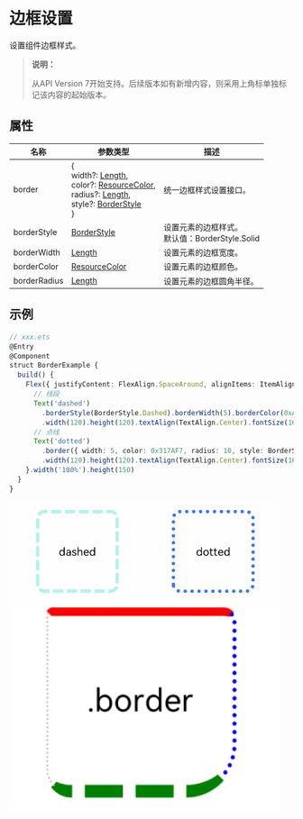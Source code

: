 # 边框设置

设置组件边框样式。

>  **说明：**
>
>  从API Version 7开始支持。后续版本如有新增内容，则采用上角标单独标记该内容的起始版本。


## 属性


| 名称 | 参数类型 | 描述 |
| -------- | -------- | -------- |
| border | {<br/>width?:&nbsp;[Length](ts-types.md#length),<br/>color?:&nbsp;[ResourceColor](ts-types.md#resourcecolor),<br/>radius?:&nbsp;[Length](ts-types.md#length),<br/>style?:&nbsp;[BorderStyle](ts-appendix-enums.md#borderstyle)<br/>} | 统一边框样式设置接口。 |
| borderStyle | [BorderStyle](ts-appendix-enums.md#borderstyle) | 设置元素的边框样式。<br/>默认值：BorderStyle.Solid |
| borderWidth | [Length](ts-types.md#length) | 设置元素的边框宽度。 |
| borderColor | [ResourceColor](ts-types.md#resourcecolor) | 设置元素的边框颜色。 |
| borderRadius | [Length](ts-types.md#length) | 设置元素的边框圆角半径。 |



## 示例

```ts
// xxx.ets
@Entry
@Component
struct BorderExample {
  build() {
    Flex({ justifyContent: FlexAlign.SpaceAround, alignItems: ItemAlign.Center }) {
      // 线段
      Text('dashed')
        .borderStyle(BorderStyle.Dashed).borderWidth(5).borderColor(0xAFEEEE).borderRadius(10)
        .width(120).height(120).textAlign(TextAlign.Center).fontSize(16)
      // 点线
      Text('dotted')
        .border({ width: 5, color: 0x317AF7, radius: 10, style: BorderStyle.Dotted })
        .width(120).height(120).textAlign(TextAlign.Center).fontSize(16)
    }.width('100%').height(150)
  }
}
```

![zh-cn_image_0000001219982705](figures/zh-cn_image_0000001219982705.gif)
